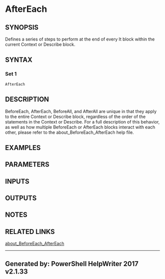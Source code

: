 ﻿# AfterEach

## SYNOPSIS
Defines a series of steps to perform at the end of every It block within
the current Context or Describe block.

## SYNTAX

### Set 1
```
AfterEach
```

## DESCRIPTION
BeforeEach, AfterEach, BeforeAll, and AfterAll are unique in that they apply
to the entire Context or Describe block, regardless of the order of the
statements in the Context or Describe.  For a full description of this
behavior, as well as how multiple BeforeEach or AfterEach blocks interact
with each other, please refer to the about_BeforeEach_AfterEach help file.

## EXAMPLES

## PARAMETERS

## INPUTS

## OUTPUTS

## NOTES

## RELATED LINKS

[about_BeforeEach_AfterEach]()

---
Generated by: PowerShell HelpWriter 2017 v2.1.33
---

